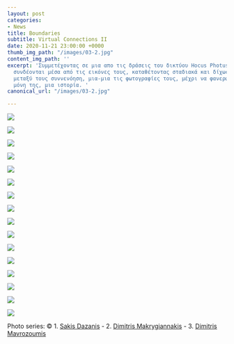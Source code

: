```yaml
---
layout: post
categories:
- News
title: Boundaries
subtitle: Virtual Connections II
date: 2020-11-21 23:00:00 +0000
thumb_img_path: "/images/03-2.jpg"
content_img_path: ''
excerpt: 'Συμμετέχοντας σε μια απο τις δράσεις του δικτύου Hocus Photus, τρεις φωτογράφοι
  συνδέονται μέσα από τις εικόνες τους, καταθέτοντας σταδιακά και δίχως προηγούμενη
  μεταξύ τους συννενόηση, μια-μια τις φωτογραφίες τους, μέχρι να φανερωθεί, σαν από
  μόνη της, μια ιστορία. '
canonical_url: "/images/03-2.jpg"

---
```

![](/images/bwok-2.jpg)

![](/images/01-1.jpg)

![](/images/02-4.jpg)

![](/images/03-3.jpg)

![](/images/04-3.jpg)

![](/images/05-1.jpg)

![](/images/06-2.jpg)

![](/images/07-2.jpg)

![](/images/08-2.jpg)

![](/images/09.jpg)

![](/images/10-3.jpg)

![](/images/11-1.jpg)

![](/images/12.jpg)

![](/images/13.jpg)

![](/images/14.jpg)

![](/images/15-1.jpg)

Photo series: © 1. <a href="https://www.facebook.com/Sakis.Da" target="blank">Sakis Dazanis</a> - 2.  <a href="https://www.facebook.com/dimitris.makrygiannakis" target="blank">Dimitris Makrygiannakis</a> - 3. <a href="https://www.facebook.com/mavrozoymis.dimitris" target="blank">Dimitris Mavrozoumis</a>